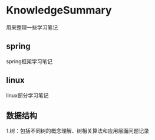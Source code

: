 # KnowledgeSummary
用来整理一些学习笔记

## spring
spring框架学习笔记

## linux
linux部分学习笔记

## 数据结构
1.树：包括不同树的概念理解、树相关算法和应用层面问题记录
